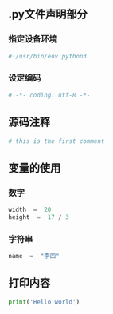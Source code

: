 
## .py文件声明部分

### 指定设备环境

```python
#!/usr/bin/env python3
```

### 设定编码

```python
# -*- coding: utf-8 -*-
```

## 源码注释

```python
# this is the first comment
```

## 变量的使用

### 数字

```python
width  =  20
height  =  17 / 3
```

### 字符串

```python
name  =  "李四"
```

## 打印内容

```python
print('Hello world')
```
